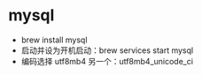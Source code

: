 # mysql

- brew install mysql
- 启动并设为开机启动：brew services start mysql
- 编码选择 utf8mb4  另一个：utf8mb4_unicode_ci